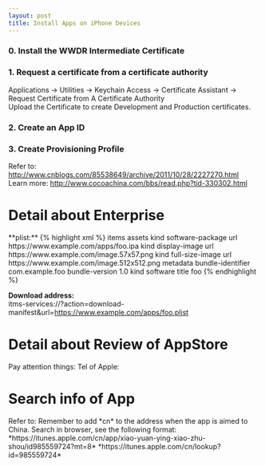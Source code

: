 ```yaml
---
layout: post
title: Install Apps on iPhone Devices
---
```


### 0. Install the WWDR Intermediate Certificate

### 1. Request a certificate from a certificate authority
Applications -> Utilities -> Keychain Access ->
Certificate Assistant -> Request Certificate from A Certificate Authority  
Upload the Certificate to create Development and Production
certificates.

### 2. Create an App ID

### 3. Create Provisioning Profile

Refer to: <http://www.cnblogs.com/85538649/archive/2011/10/28/2227270.html>  
Learn more: <http://www.cocoachina.com/bbs/read.php?tid-330302.html>  

<h1 class="post-center-title">Detail about Enterprise</h1>
**plist:**  
{% highlight xml %}
<?xml version="1.0" encoding="UTF-8"?>
<!DOCTYPE plist PUBLIC "-//Apple//DTD PLIST 1.0//EN" "http://www.apple.com/DTDs/PropertyList-1.0.dtd">
<plist version="1.0">
<dict>
	<key>items</key>
	<array>
		<dict>
			<key>assets</key>
			<array>
				<dict>
					<key>kind</key>
					<string>software-package</string>
					<key>url</key>
					<string>https://www.example.com/apps/foo.ipa</string>
				</dict>
				<dict>
					<key>kind</key>
					<string>display-image</string>
					<key>url</key>
					<string>https://www.example.com/image.57x57.png</string>
				</dict>
				<dict>
					<key>kind</key>
					<string>full-size-image</string>
					<key>url</key>
					<string>https://www.example.com/image.512x512.png</string>
				</dict>
			</array>
			<key>metadata</key>
			<dict>
				<key>bundle-identifier</key>
				<string>com.example.foo</string>
				<key>bundle-version</key>
				<string>1.0</string>
				<key>kind</key>
				<string>software</string>
				<key>title</key>
				<string>foo</string>
			</dict>
		</dict>
	</array>
</dict>
</plist>
{% endhighlight %}  

**Download address:**  
itms-services://?action=download-manifest&url=https://www.example.com/apps/foo.plist  

<h1 class="post-center-title">Detail about Review of AppStore</h1>
Pay attention things: <http://i.bufan.com/article/201405/45189.html>  
Tel of Apple: <https://developer.apple.com/contact/phone.php>

<h1 class="post-center-title">Search info of App</h1>
Refer to: <http://blog.csdn.net/kesalin/article/details/6605934>  
Remember to add *cn* to the address when the app is aimed to China.  
Search in browser, see the following format:  
*https://itunes.apple.com/cn/app/xiao-yuan-ying-xiao-zhu-shou/id985559724?mt=8*  
*https://itunes.apple.com/cn/lookup?id=985559724*
